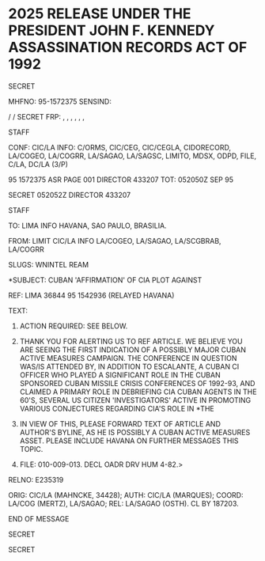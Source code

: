 # 2025 RELEASE UNDER THE PRESIDENT JOHN F. KENNEDY ASSASSINATION RECORDS ACT OF 1992

SECRET

MHFNO: 95-1572375 SENSIND:

/ / SECRET FRP: , , , , , ,

STAFF

CONF: CIC/LA INFO: C/ORMS, CIC/CEG, CIC/CEGLA, CIDORECORD,
LA/COGEO, LA/COGRR, LA/SAGAO, LA/SAGSC, LIMITO, MDSX, ODPD, FILE, C/LA,
DC/LA (3/P)

95 1572375 ASR PAGE 001 DIRECTOR 433207
TOT: 052050Z SEP 95

SECRET 052052Z DIRECTOR 433207

STAFF

TO: LIMA INFO HAVANA, SAO PAULO, BRASILIA.

FROM: LIMIT CIC/LA INFO LA/COGEO, LA/SAGAO, LA/SCGBRAB, LA/COGRR

SLUGS: WNINTEL REAM

*SUBJECT: CUBAN 'AFFIRMATION' OF CIA PLOT AGAINST<JFK>

REF: LIMA 36844 95 1542936 (RELAYED HAVANA)

TEXT:

1. ACTION REQUIRED: SEE BELOW.

2. THANK YOU FOR ALERTING US TO REF ARTICLE. WE BELIEVE YOU
   ARE SEEING THE FIRST INDICATION OF A POSSIBLY MAJOR CUBAN ACTIVE
   MEASURES CAMPAIGN. THE CONFERENCE IN QUESTION WAS/IS ATTENDED BY,
   IN ADDITION TO ESCALANTE, A CUBAN CI OFFICER WHO PLAYED A
   SIGNIFICANT ROLE IN THE CUBAN SPONSORED CUBAN MISSILE CRISIS
   CONFERENCES OF 1992-93, AND CLAIMED A PRIMARY ROLE IN DEBRIEFING
   CIA CUBAN AGENTS IN THE 60'S, SEVERAL US CITIZEN 'INVESTIGATORS'
   ACTIVE IN PROMOTING VARIOUS CONJECTURES REGARDING CIA'S ROLE IN
   *THE<JFK ASSASSINATION.>

3. IN VIEW OF THIS, PLEASE FORWARD TEXT OF ARTICLE AND
   AUTHOR'S BYLINE, AS HE IS POSSIBLY A CUBAN ACTIVE MEASURES ASSET.
   PLEASE INCLUDE HAVANA ON FURTHER MESSAGES THIS TOPIC.

4. FILE: 010-009-013. DECL OADR DRV HUM 4-82.>

RELNO: E235319

ORIG: CIC/LA (MAHNCKE, 34428); AUTH: CIC/LA (MARQUES); COORD:
LA/COG (MERTZ), LA/SAGAO; REL: LA/SAGAO (OSTH). CL BY 187203.

END OF MESSAGE

SECRET

SECRET
